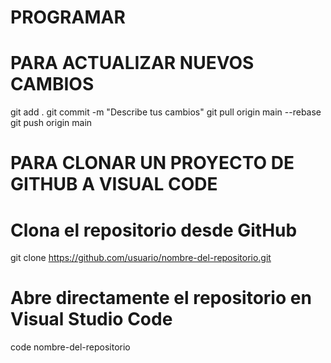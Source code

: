 ﻿# PROGRAMAR
# PARA ACTUALIZAR NUEVOS CAMBIOS
git add .
git commit -m "Describe tus cambios"
git pull origin main --rebase
git push origin main



# PARA CLONAR UN PROYECTO DE GITHUB A VISUAL CODE

# Clona el repositorio desde GitHub
git clone https://github.com/usuario/nombre-del-repositorio.git
# Abre directamente el repositorio en Visual Studio Code
code nombre-del-repositorio
